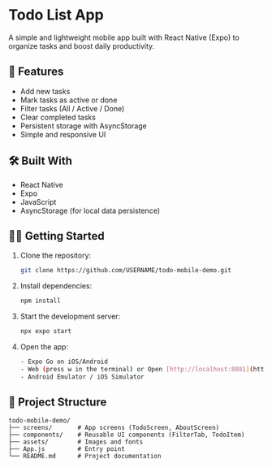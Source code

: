 # Todo List App

A simple and lightweight mobile app built with React Native (Expo) to organize tasks and boost daily productivity.

## 🚀 Features

- Add new tasks
- Mark tasks as active or done
- Filter tasks (All / Active / Done)
- Clear completed tasks
- Persistent storage with AsyncStorage
- Simple and responsive UI

## 🛠️ Built With

- React Native
- Expo
- JavaScript
- AsyncStorage (for local data persistence)

## 🏃‍♂️ Getting Started

1. Clone the repository:
   ```bash
   git clone https://github.com/USERNAME/todo-mobile-demo.git
   ```
   
2. Install dependencies:
   ```bash
   npm install
   ```

3. Start the development server:
   ```bash
   npx expo start
   ```

4. Open the app:
   ```bash
   - Expo Go on iOS/Android
   - Web (press w in the terminal) or Open [http://localhost:8081](http://localhost:8081) 
   - Android Emulator / iOS Simulator
   ```

## 📁 Project Structure

```
todo-mobile-demo/
├── screens/       # App screens (TodoScreen, AboutScreen)
├── components/    # Reusable UI components (FilterTab, TodoItem)
├── assets/        # Images and fonts
├── App.js         # Entry point
└── README.md      # Project documentation
```
